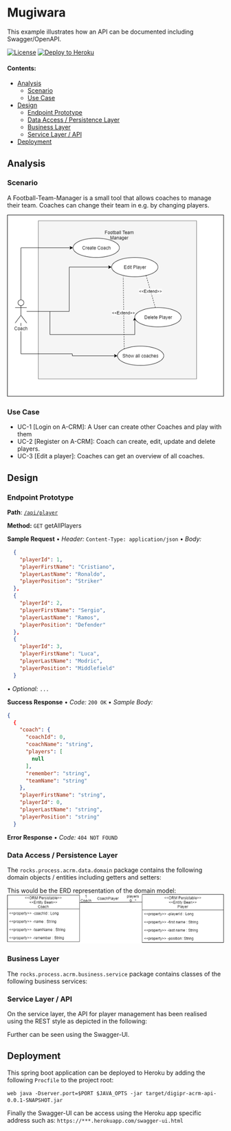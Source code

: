 # Mugiwara

This example illustrates how an API can be documented including Swagger/OpenAPI.

[![License](http://img.shields.io/:license-apache-blue.svg)](http://www.apache.org/licenses/LICENSE-2.0.html)
[![Deploy to Heroku](https://img.shields.io/badge/deploy%20to-Heroku-6762a6.svg?longCache=true)](https://heroku.com/deploy)

#### Contents:
- [Analysis](#analysis)
  - [Scenario](#scenario)
  - [Use Case](#use-case)
- [Design](#design)
  - [Endpoint Prototype](#endpoint-prototype)
  - [Data Access / Persistence Layer](#data-access--persistence-layer)
  - [Business Layer](#business-layer)
  - [Service Layer / API](#service-layer--api)
- [Deployment](#deployment)

## Analysis

### Scenario

A Football-Team-Manager is a small tool that allows coaches to manage their team. Coaches can change their team in e.g. by changing players.

![](Mugiwara_UseCase.png)

### Use Case
- UC-1 [Login on A-CRM]: A User can create other Coaches and play with them
- UC-2 [Register on A-CRM]: Coach can create, edit, update and delete players.
- UC-3 [Edit a player]: Coaches can get an overview of all coaches.

## Design

### Endpoint Prototype
**Path**: [`/api/player`](/api/player) 

**Method:** `GET` getAllPlayers

**Sample Request**  • *Header:* `Content-Type: application/json` • *Body:*

```JSON
  {
    "playerId": 1,
    "playerFirstName": "Cristiano",
    "playerLastName": "Ronaldo",
    "playerPosition": "Striker"
  },
  {
    "playerId": 2,
    "playerFirstName": "Sergio",
    "playerLastName": "Ramos",
    "playerPosition": "Defender"
  },
  {
    "playerId": 3,
    "playerFirstName": "Luca",
    "playerLastName": "Modric",
    "playerPosition": "Middlefield"
  }
```

• *Optional:* `...`
  
**Success Response**  • *Code:* `200 OK` • *Sample Body:*

```JSON
{
  {
    "coach": {
      "coachId": 0,
      "coachName": "string",
      "players": [
        null
      ],
      "remember": "string",
      "teamName": "string"
    },
    "playerFirstName": "string",
    "playerId": 0,
    "playerLastName": "string",
    "playerPosition": "string"
  }
```

**Error Response** • *Code:* `404 NOT FOUND`

### Data Access / Persistence Layer

The `rocks.process.acrm.data.domain` package contains the following domain objects / entities including getters and setters:

This would be the ERD representation of the domain model:
![](Mugiwara_DomainModel.png)


### Business Layer

The `rocks.process.acrm.business.service` package contains classes of the following business services:


### Service Layer / API

On the service layer, the API for player management has been realised using the REST style as depicted in the following:


Further can be seen using the Swagger-UI.

## Deployment

This spring boot application can be deployed to Heroku by adding the following `Procfile` to the project root:
```console
web java -Dserver.port=$PORT $JAVA_OPTS -jar target/digipr-acrm-api-0.0.1-SNAPSHOT.jar
```

Finally the Swagger-UI can be access using the Heroku app specific address such as: `https://***.herokuapp.com/swagger-ui.html`
